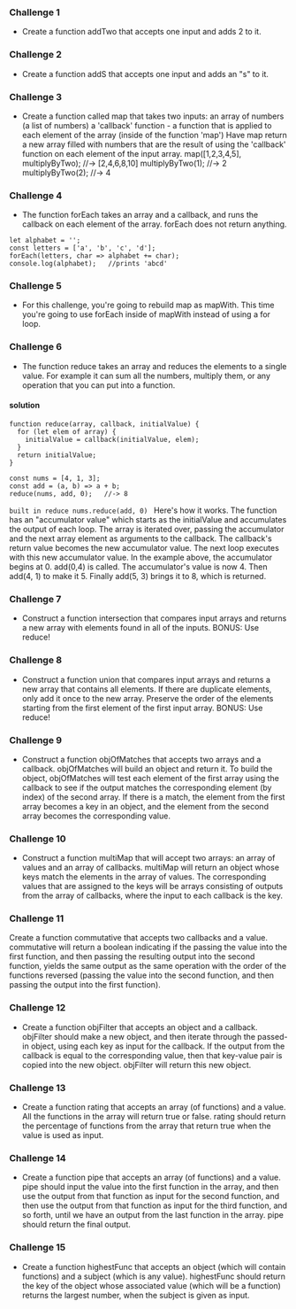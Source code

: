 


### Challenge 1

- Create a function addTwo that accepts one input and adds 2 to it.

### Challenge 2

- Create a function addS that accepts one input and adds an "s" to it.

### Challenge 3
- Create a function called map that takes two inputs:
an array of numbers (a list of numbers)
a 'callback' function - a function that is applied to each element of the array (inside of the function 'map')
Have map return a new array filled with numbers that are the result of using the 'callback' function on each element of the input array.
map([1,2,3,4,5], multiplyByTwo); //-> [2,4,6,8,10]
multiplyByTwo(1); //-> 2
multiplyByTwo(2); //-> 4
  
### Challenge 4
- The function forEach takes an array and a callback, and runs the callback on each element of the array. forEach does not return anything.
```
let alphabet = '';
const letters = ['a', 'b', 'c', 'd'];
forEach(letters, char => alphabet += char);
console.log(alphabet);   //prints 'abcd'
```

### Challenge 5
- For this challenge, you're going to rebuild map as mapWith. This time you're going to use forEach inside of mapWith instead of using a for loop.

### Challenge 6
- The function reduce takes an array and reduces the elements to a single value. For example it can sum all the numbers, multiply them, or any operation that you can put into a function.

#### solution 
```
function reduce(array, callback, initialValue) {
  for (let elem of array) {
    initialValue = callback(initialValue, elem);
  }
  return initialValue;
}
```

```
const nums = [4, 1, 3];
const add = (a, b) => a + b; 
reduce(nums, add, 0);   //-> 8
```

`built in reduce nums.reduce(add, 0) `
Here's how it works. The function has an "accumulator value" which starts as the initialValue and accumulates the output of each loop. The array is iterated over, passing the accumulator and the next array element as arguments to the callback. The callback's return value becomes the new accumulator value. The next loop executes with this new accumulator value. In the example above, the accumulator begins at 0. add(0,4) is called. The accumulator's value is now 4. Then add(4, 1) to make it 5. Finally add(5, 3) brings it to 8, which is returned.


### Challenge 7
- Construct a function intersection that compares input arrays and returns a new array with elements found in all of the inputs. BONUS: Use reduce!


### Challenge 8
- Construct a function union that compares input arrays and returns a new array that contains all elements. If there are duplicate elements, only add it once to the new array. Preserve the order of the elements starting from the first element of the first input array. BONUS: Use reduce!

### Challenge 9
- Construct a function objOfMatches that accepts two arrays and a callback. objOfMatches will build an object and return it. To build the object, objOfMatches will test each element of the first array using the callback to see if the output matches the corresponding element (by index) of the second array. If there is a match, the element from the first array becomes a key in an object, and the element from the second array becomes the corresponding value.

### Challenge 10
- Construct a function multiMap that will accept two arrays: an array of values and an array of callbacks. multiMap will return an object whose keys match the elements in the array of values. The corresponding values that are assigned to the keys will be arrays consisting of outputs from the array of callbacks, where the input to each callback is the key.

### Challenge 11
Create a function commutative that accepts two callbacks and a value. commutative will return a boolean indicating if the passing the value into the first function, and then passing the resulting output into the second function, yields the same output as the same operation with the order of the functions reversed (passing the value into the second function, and then passing the output into the first function).


### Challenge 12
- Create a function objFilter that accepts an object and a callback. objFilter should make a new object, and then iterate through the passed-in object, using each key as input for the callback. If the output from the callback is equal to the corresponding value, then that key-value pair is copied into the new object. objFilter will return this new object.

### Challenge 13
- Create a function rating that accepts an array (of functions) and a value. All the functions in the array will return true or false. rating should return the percentage of functions from the array that return true when the value is used as input.

### Challenge 14
- Create a function pipe that accepts an array (of functions) and a value. pipe should input the value into the first function in the array, and then use the output from that function as input for the second function, and then use the output from that function as input for the third function, and so forth, until we have an output from the last function in the array. pipe should return the final output.

### Challenge 15
- Create a function highestFunc that accepts an object (which will contain functions) and a subject (which is any value). highestFunc should return the key of the object whose associated value (which will be a function) returns the largest number, when the subject is given as input.
